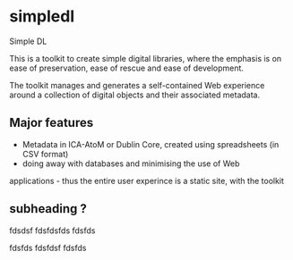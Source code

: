 # simpledl
Simple DL

This is a toolkit to create simple digital libraries, where the emphasis is
on ease of preservation, ease of rescue and ease of development.

The toolkit manages and generates a self-contained Web experience around a
collection of digital objects and their associated metadata.  

## Major features

* Metadata in ICA-AtoM or Dublin Core, created using spreadsheets (in CSV
format)
* doing away with databases and minimising the use of Web

applications - thus the entire user experince is a static site, with the
toolkit 

## subheading ?
fdsdsf
fdsfdsfds
fdsfds

fdsfds
fdsfdsf
fdsfds